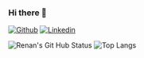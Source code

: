 ### Hi there 👋

<!--
**renanvanni/renanvanni** is a ✨ _special_ ✨ repository because its `README.md` (this file) appears on your GitHub profile.

Here are some ideas to get you started:

- 🔭 I’m currently working on ...
- 🌱 I’m currently learning ...
- 👯 I’m looking to collaborate on ...
- 🤔 I’m looking for help with ...
- 💬 Ask me about ...
- 📫 How to reach me: ...
- 😄 Pronouns: ...
- ⚡ Fun fact: ...
-->
[![Github](https://img.shields.io/badge/-Github-000?style=flat-square&logo=Github&logoColor=white&link=https://github.com/renanvanni)](https://github.com/renanvanni)
[![Linkedin](https://img.shields.io/badge/-LinkedIn-blue?style=flat-square&logo=Linkedin&logoColor=white&link=https://www.linkedin.com/in/renan-gonçalves-vanni-268b08168//)](https://www.linkedin.com/in/renan-gonçalves-vanni-268b08168//)

![Renan's Git Hub Status](https://github-readme-stats.vercel.app/api?username=renanvanni&show_icons=true&theme=tokyonight)
![Top Langs](https://github-readme-stats.vercel.app/api/top-langs/?username=renanvanni&theme=blue-green)
